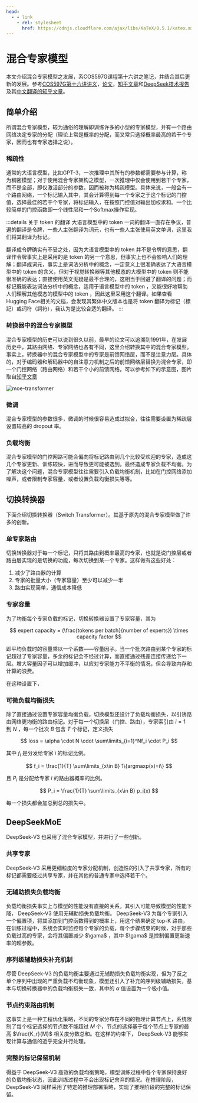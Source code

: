 ```yaml
---
head:
  - - link
    - rel: stylesheet
      href: https://cdnjs.cloudflare.com/ajax/libs/KaTeX/0.5.1/katex.min.css
---
```


# 混合专家模型

本文介绍混合专家模型之发展，系COS597G课程第十六讲之笔记，并结合其后更新的发展。参考[COS597G第十六讲讲义](https://www.cs.princeton.edu/courses/archive/fall22/cos597G/lectures/lec16.pdf)，[论文](https://arxiv.org/pdf/2112.04426.pdf)，[知乎文章](https://zhuanlan.zhihu.com/p/674698482)和[DeepSeek技术报告](https://arxiv.org/pdf/2412.19437)及其[中文翻译的知乎文章](https://zhuanlan.zhihu.com/p/14890557782)。

## 简单介绍

所谓混合专家模型，较为通俗的理解即训练许多的小型的专家模型，并有一个路由网络决定专家的分配（理论上常是概率的分配，而又常只选择概率最高的若干个专家，因而也有专家选择之说）。

### 稀疏性

通常的大语言模型，比如GPT-3，一次推理中其所有的参数都需要参与计算，称为稠密模型；对于使用混合专家架构之模型，一次推理中仅会使用到若干个专家，而不是全部，即仅激活部分的参数，因而被称为稀疏模型。具体来说，一般会有一个路由网络，一个标记输入其中，其会计算得到每一个专家之于这个标记的门控值，选择最佳的若干个专家，将标记输入，在按照门控值对输出加权求和。一个比较简单的门控函数即一个线性层和一个Softmax操作实现。

:::details 关于 token 的翻译
大语言模型中的 token 一词的翻译一直存在争议，普遍的翻译是令牌，一些人主张翻译为词元，也有一些人主张使用英文单词，这里我们将其翻译为标记。

翻译成令牌确实有不妥之处，因为大语言模型中的 token 并不是令牌的意思，翻译作令牌事实上是采用的是 token 的另一个意思，但事实上也不会影响人们的理解；翻译成词元，事实上是词法分析中的概念，一定意义上很准确表达了大语言模型中的 token 的含义，但对于视觉转换器等其他模态的大模型中的 token 则不能很准确的表达；直接使用英文无疑是最不合理的，这相当于回避了翻译的问题；而标记既能表达词法分析中的概念，适用于语言模型中的 token ，又能很好地帮助人们理解其他模态的模型中的 token ，因此这里采用这个翻译。如果查看 Hugging Face相关的文档，会发现其繁体中文版本也是将 token 翻译为标记（標記）或词符（詞符），我认为是比较合适的翻译。
:::

### 转换器中的混合专家模型

混合专家模型的历史可以说到很久以前，最早的论文可以追溯到1991年，在发展历史中，其路由网络、专家网络也各有不同，这里介绍转换其中的混合专家模型。事实上，转换器中的混合专家模型中的专家是前馈网络层，而不是注意力层。具体的，对于编码器和解码器中的自注意力机制之后的前馈网络层替换为混合专家，即一个门控网络（路由网络）和若干个小的前馈网络。可以参考如下的示意图，图片取自[知乎文章](https://zhuanlan.zhihu.com/p/674698482)

![moe-transformer](https://pic1.zhimg.com/v2-f618c8ae586328be1cd3908dd5626736_1440w.jpg)

### 微调

混合专家模型的参数很多，微调的时候很容易造成过拟合，往往需要设置为稀疏层设置较高的 dropout 率。

### 负载均衡

混合专家模型的门控网路可能会偏向将标记路由到几个比较受欢迎的专家，造成这几个专家更新、训练较快，进而导致更可能被选到，最终造成专家负载不均衡。为了解决这个问题，混合专家模型往往需要引入负载均衡机制，比如在门控网络添加噪声，或者限制专家容量，或者设置负载均衡损失等等。

## 切换转换器

下面介绍切换转换器（Switch Transformer）。其基于原先的混合专家模型做了许多的创新。

### 单专家路由

切换转换器对于每一个标记，只将其路由到概率最高的专家，也就是说门控层或者路由层实现的是切换的功能，每次切换到某一个专家。这样做有这些好处：

1. 减少了路由器的计算
2. 专家的批量大小（专家容量）至少可以减少一半
3. 路由实现简单，通信成本降低

### 专家容量

为了均衡每个专家负载的标记，切换转换器设置了专家容量，其为

$$
expert capacity = (\frac{tokens per batch}{number of experts}) \times capacity factor
$$

即平均负载时的容量乘以一个系数——容量因子。当一个批次路由到某个专家的标记超过了专家容量，多余的标记会不经过计算，而直接通过残差连接传递给下一层。增大容量因子可以增加缓冲，以应对专家能力不平衡的情况，但会导致内存和计算的浪费。

在这种设置下，

### 可微负载均衡损失

除了直接通过设置专家容量均衡负载，切换模型还设计了负载均衡损失，以引诱路由网络更均衡的路由标记。对于每一个切换层（门控、路由），专家索引由 $i=1$ 到 $N$ ，每一个批次 $B$ 包含 $T$ 个标记，定义损失

$$
loss = \alpha \cdot N \cdot \sum\limits_{i=1}^Nf_i \cdot P_i
$$

其中 $f_i$ 是分发给专家 $i$ 的标记比例。

$$
f_i = \frac{1}{T} \sum\limits_{x\in B} 1\{argmaxp(x)=i\}
$$

且 $P_i$ 是分配给专家 $i$ 的路由器概率的比例。

$$
P_i = \frac{1}{T} \sum\limits_{x\in B} p_i(x)
$$

每一个损失都会加总到总的损失中。

## DeepSeekMoE

DeepSeek-V3 也采用了混合专家模型，并进行了一些创新。

### 共享专家

DeepSeek-V3 采用更细粒度的专家分配机制，创造性的引入了共享专家，所有的标记都需要经过共享专家，并在其他的普通专家中选择若干个。

### 无辅助损失负载均衡

负载均衡损失事实上与模型的性能没有直接的关系，其引入可能导致模型的性能下降， DeepSeek-V3 使用无辅助损失负载均衡。 DeepSeek-V3 为每个专家引入一个偏置项，将其添加到门控函数得到的概率上，用这个结果确定 top-K 路由，在训练过程中，系统会实时监控每个专家的负载，每个步骤结束的时候，对于那些负载过高的专家，会将其偏置减少 $\gama$ ，其中 $\gama$ 是控制偏置更新速率的超参数。

### 序列级辅助损失补充机制

尽管 DeepSeek-V3 的负载均衡主要通过无辅助损失负载均衡实现，但为了反之单个序列中出现的严重负载不均衡现象，模型还引入了补充的序列级辅助损失，基本与切换转换器中的负载均衡损失一致，其中的 $\alpha$ 值设置为一个极小值。

### 节点约束路由机制

这事实上是一种工程优化策略，不同的专家分布在不同的物理计算节点上，系统限制了每个标记选择的节点数不能超过 $M$ 个，节点的选择基于每个节点上专家的最高 $\frac{K_r}{M}$ 相关度分数总和。在这样的约束下， DeepSeek-V3 能够实现计算与通信的近乎完全并行处理。

### 完整的标记保留机制

得益于 DeepSeek-V3 高效的负载均衡策略，模型训练过程中各个专家保持良好的负载均衡状态，因此训练过程中不会出现标记舍弃的情况。在推理阶段， DeepSeek-V3 同样采用了特定的推理部署策略，实现了推理阶段的完整的标记保留。
